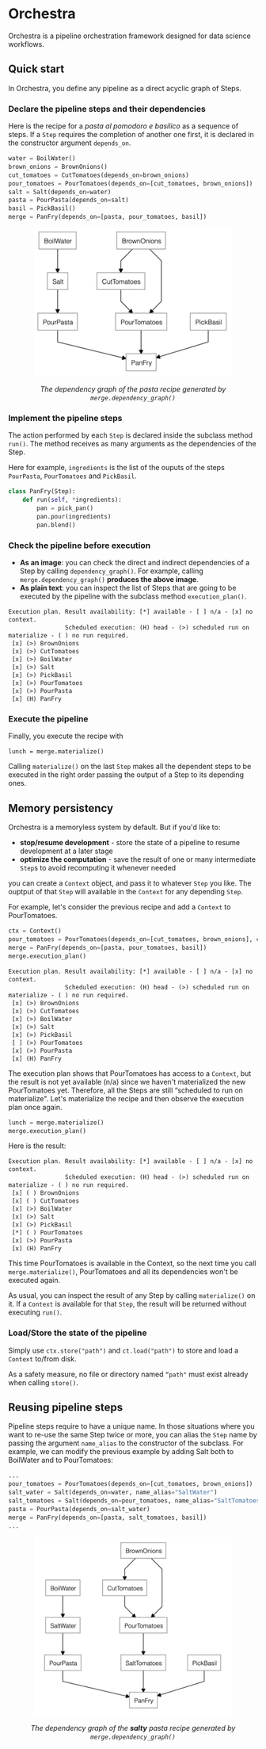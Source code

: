 # Orchestra
Orchestra is a pipeline orchestration framework designed for data science workflows.

## Quick start

In Orchestra, you define any pipeline as a direct acyclic graph of Steps.

### Declare the pipeline steps and their dependencies

Here is the recipe for a *pasta al pomodoro e basilico* as a sequence of steps. If a `Step` requires the completion of another one first, it is declared in the constructor argument `depends_on`.
```python
water = BoilWater()
brown_onions = BrownOnions()
cut_tomatoes = CutTomatoes(depends_on=brown_onions)
pour_tomatoes = PourTomatoes(depends_on=[cut_tomatoes, brown_onions])
salt = Salt(depends_on=water)
pasta = PourPasta(depends_on=salt)
basil = PickBasil()
merge = PanFry(depends_on=[pasta, pour_tomatoes, basil])
```
<center>
<img src="pasta_dependency_graph.png" alt="Dependency graph of the pasta recipe" width="400"/>
</center>

<center>

*The dependency graph of the pasta recipe generated by `merge.dependency_graph()`*

</center>


### Implement the pipeline steps
The action performed by each `Step` is declared inside the subclass method `run()`. The method receives as many arguments as the dependencies of the Step. 

Here for example, `ingredients` is the list of the ouputs of the steps  `PourPasta`, `PourTomatoes` and `PickBasil`.
```python
class PanFry(Step):
    def run(self, *ingredients):
        pan = pick_pan()
        pan.pour(ingredients)
        pan.blend()
```

### Check the pipeline before execution
- **As an image**: you can check the direct and indirect dependencies of a Step by calling `dependency_graph()`. For example, calling `merge.dependency_graph()` **produces the above image**. 
- **As plain text**: you can inspect the list of Steps that are going to be executed by the pipeline with the subclass method `execution_plan()`. 

```
Execution plan. Result availability: [*] available - [ ] n/a - [x] no context. 
                Scheduled execution: (H) head - (>) scheduled run on materialize - ( ) no run required.
 [x] (>) BrownOnions
 [x] (>) CutTomatoes
 [x] (>) BoilWater
 [x] (>) Salt
 [x] (>) PickBasil
 [x] (>) PourTomatoes
 [x] (>) PourPasta
 [x] (H) PanFry
```



### Execute the pipeline
Finally, you execute the recipe with 

```
lunch = merge.materialize()
```

Calling `materialize()` on the last `Step` makes all the dependent steps to be executed in the right order passing the output of a Step to its depending ones. 

## Memory persistency 

Orchestra is a memoryless system by default. But if you'd like to:
- **stop/resume development** - store the state of a pipeline to resume development at a later stage
- **optimize the computation** - save the result of one or many intermediate `Step`s to avoid recomputing it whenever needed

you can create a `Context` object, and pass it to whatever `Step` you like. The ouptput of that `Step` will available in the `Context` for any depending `Step`.

For example, let's consider the previous recipe and add a `Context` to PourTomatoes.
```python
ctx = Context()
pour_tomatoes = PourTomatoes(depends_on=[cut_tomatoes, brown_onions], ctx=ctx)
merge = PanFry(depends_on=[pasta, pour_tomatoes, basil])
merge.execution_plan()
```

```
Execution plan. Result availability: [*] available - [ ] n/a - [x] no context. 
                Scheduled execution: (H) head - (>) scheduled run on materialize - ( ) no run required.
 [x] (>) BrownOnions
 [x] (>) CutTomatoes
 [x] (>) BoilWater
 [x] (>) Salt
 [x] (>) PickBasil
 [ ] (>) PourTomatoes
 [x] (>) PourPasta
 [x] (H) PanFry
```

The execution plan shows that PourTomatoes has access to a `Context`, but the result is not yet available (n/a) since we haven't materialized the new PourTomatoes yet. Therefore, all the Steps are still “scheduled to run on materialize".
Let's materialize the recipe and then observe the execution plan once again.
```python
lunch = merge.materialize()
merge.execution_plan()
```

Here is the result:
```
Execution plan. Result availability: [*] available - [ ] n/a - [x] no context. 
                Scheduled execution: (H) head - (>) scheduled run on materialize - ( ) no run required.
 [x] ( ) BrownOnions
 [x] ( ) CutTomatoes
 [x] (>) BoilWater
 [x] (>) Salt
 [x] (>) PickBasil
 [*] ( ) PourTomatoes
 [x] (>) PourPasta
 [x] (H) PanFry
```
This time PourTomatoes is available in the Context, so the next time you call `merge.materialize()`, PourTomatoes and all its dependencies won't be executed again. 

As usual, you can inspect the result of any Step by calling `materialize()` on it. If a `Context` is available for that `Step`, the result will be returned without executing `run()`.

### Load/Store the state of the pipeline
Simply use `ctx.store("path")` and `ct.load("path")` to store and load a `Context` to/from disk. 

As a safety measure, no file or directory named `“path"` must exist already when calling `store()`.

## Reusing pipeline steps

Pipeline steps require to have a unique name. In those situations where you want to re-use the same Step twice or more, you can alias the `Step` name by passing the argument `name_alias` to the constructor of the subclass. For example, we can modify the previous example by adding Salt both to BoilWater and to PourTomatoes:

```python
... 
pour_tomatoes = PourTomatoes(depends_on=[cut_tomatoes, brown_onions])
salt_water = Salt(depends_on=water, name_alias="SaltWater")
salt_tomatoes = Salt(depends_on=pour_tomatoes, name_alias="SaltTomatoes")
pasta = PourPasta(depends_on=salt_water)
merge = PanFry(depends_on=[pasta, salt_tomatoes, basil])
...
```

<center>
<img src="pasta_dependency_graph_name_alias.png" alt="Dependency graph of the pasta recipe with salty tomatoes" width="400"/>
</center>

<center>

*The dependency graph of the **salty** pasta recipe generated by `merge.dependency_graph()`*

</center>